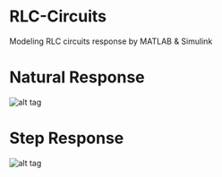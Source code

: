 # RLC-Circuits
Modeling RLC circuits response by MATLAB &amp; Simulink


# Natural Response 

![alt tag](https://s3.postimg.org/ay4b5gb2n/Screenshot_from_2017-04-13_12-05-16.png)

# Step Response 

![alt tag](https://s3.postimg.org/6di4qirdb/Screenshot_from_2017-04-12_01-56-31.png)
